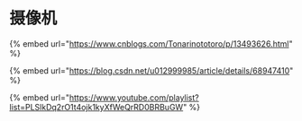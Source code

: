 # 摄像机

{% embed url="https://www.cnblogs.com/Tonarinototoro/p/13493626.html" %}

{% embed url="https://blog.csdn.net/u012999985/article/details/68947410" %}

{% embed url="https://www.youtube.com/playlist?list=PLSlkDq2rO1t4ojk1kyXfWeQrRD0BRBuGW" %}
